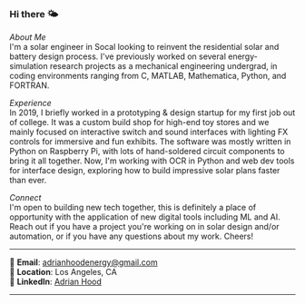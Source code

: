 ### Hi there 🌤️
*About Me*  
I'm a solar engineer in Socal looking to reinvent the residential solar and battery design process. I've previously worked on several energy-simulation research projects as a mechanical engineering undergrad, in coding environments ranging from C, MATLAB, Mathematica, Python, and FORTRAN. 

*Experience*  
In 2019, I briefly worked in a prototyping & design startup for my first job out of college. It was a custom build shop for high-end toy stores and we mainly focused on interactive switch and sound interfaces with lighting FX controls for immersive and fun exhibits. The software was mostly written in Python on Raspberry Pi, with lots of hand-soldered circuit components to bring it all together. Now, I'm working with OCR in Python and web dev tools for interface design, exploring how to build impressive solar plans faster than ever.

*Connect*  
I'm open to building new tech together, this is definitely a place of opportunity with the application of new digital tools including ML and AI. Reach out if you have a project you're working on in solar design and/or automation, or if you have any questions about my work. Cheers!  

---

📧 **Email**: [adrianhoodenergy@gmail.com](mailto:adrianhoodenergy@gmail.com)  
📍 **Location**: Los Angeles, CA  
🔗 **LinkedIn**: [Adrian Hood](https://www.linkedin.com/in/adrian-hood)

---
<!--
**adrianmhood/adrianmhood** is a ✨ _special_ ✨ repository because its `README.md` (this file) appears on your GitHub profile.

-->
